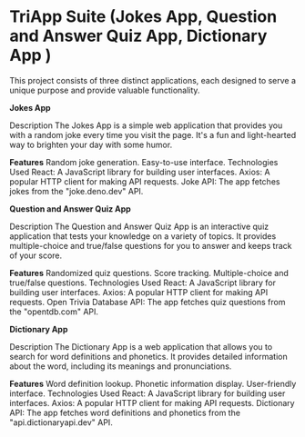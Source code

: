# TriApp Suite (Jokes App, Question and Answer Quiz App, Dictionary App )

This project consists of three distinct applications, each designed to serve a unique purpose and provide valuable functionality.

**Jokes App**

Description
The Jokes App is a simple web application that provides you with a random joke every time you visit the page. It's a fun and light-hearted way to brighten your day with some humor.

**Features**
Random joke generation.
Easy-to-use interface.
Technologies Used
React: A JavaScript library for building user interfaces.
Axios: A popular HTTP client for making API requests.
Joke API: The app fetches jokes from the "joke.deno.dev" API.



**Question and Answer Quiz App**

Description
The Question and Answer Quiz App is an interactive quiz application that tests your knowledge on a variety of topics. It provides multiple-choice and true/false questions for you to answer and keeps track of your score.

**Features**
Randomized quiz questions.
Score tracking.
Multiple-choice and true/false questions.
Technologies Used
React: A JavaScript library for building user interfaces.
Axios: A popular HTTP client for making API requests.
Open Trivia Database API: The app fetches quiz questions from the "opentdb.com" API.


**Dictionary App**

Description
The Dictionary App is a web application that allows you to search for word definitions and phonetics. It provides detailed information about the word, including its meanings and pronunciations.

**Features**
Word definition lookup.
Phonetic information display.
User-friendly interface.
Technologies Used
React: A JavaScript library for building user interfaces.
Axios: A popular HTTP client for making API requests.
Dictionary API: The app fetches word definitions and phonetics from the "api.dictionaryapi.dev" API.
